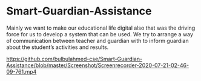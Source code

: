 # Smart-Guardian-Assistance
 Mainly we want to make our educational life digital also that was the driving force for us to develop a system that can be used. We try to arrange a way of communication between teacher and guardian with to inform guardian about the student’s activities and results. 
 
 https://github.com/bulbulahmed-cse/Smart-Guardian-Assistance/blob/master/Screenshot/Screenrecorder-2020-07-21-02-46-09-761.mp4
